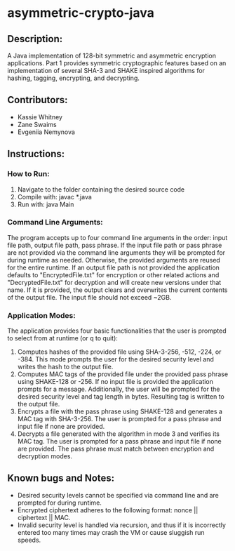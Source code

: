 # asymmetric-crypto-java
## Description: 
A Java implementation of 128-bit symmetric and asymmetric encryption applications. Part 1 provides symmetric cryptographic features based on an implementation of several SHA-3 and SHAKE inspired algorithms for hashing, tagging, encrypting, and decrypting.

## Contributors:
- Kassie Whitney
- Zane Swaims
- Evgeniia Nemynova

## Instructions:
### How to Run:
1) Navigate to the folder containing the desired source code
2) Compile with: javac *.java
3) Run with: java Main

### Command Line Arguments:
The program accepts up to four command line arguments in the order: input file path, output file path, pass phrase.
If the input file path or pass phrase are not provided via the command line arguments they will be prompted for during runtime as needed. Otherwise, the provided arguments are reused for the entire runtime. If an output file path is not provided the application defaults to "EncryptedFile.txt" for encryption or other related actions and "DecryptedFile.txt" for decryption and will create new versions under that name. If it is provided, the output clears and overwrites the current contents of the output file.
The input file should not exceed ~2GB.

### Application Modes:
The application provides four basic functionalities that the user is prompted to select from at runtime (or q to quit):
1) Computes hashes of the provided file using SHA-3-256, -512, -224, or -384. This mode prompts the user for the desired security level and writes the hash to the output file.
2) Computes MAC tags of the provided file under the provided pass phrase using SHAKE-128 or -256. If no input file is provided the application prompts for a message. Additionally, the user will be prompted for the desired security level and tag length in bytes. Resulting tag is written to the output file.
3) Encrypts a file with the pass phrase using SHAKE-128 and generates a MAC tag with SHA-3-256. The user is prompted for a pass phrase and input file if none are provided.
4) Decrypts a file generated with the algorithm in mode 3 and verifies its MAC tag. The user is prompted for a pass phrase and input file if none are provided.
The pass phrase must match between encryption and decryption modes.

## Known bugs and Notes:
- Desired security levels cannot be specified via command line and are prompted for during runtime.
- Encrypted ciphertext adheres to the following format: nonce || ciphertext || MAC.
- Invalid security level is handled via recursion, and thus if it is incorrectly entered too many times may crash the VM or cause sluggish run speeds.
